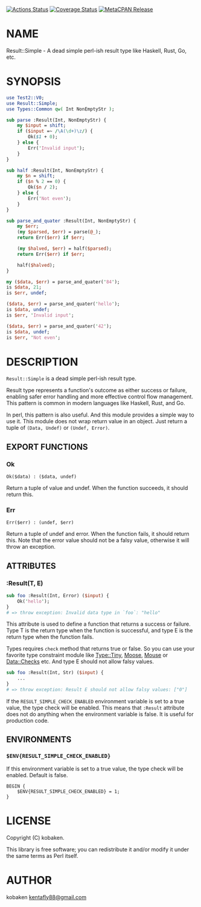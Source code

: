 [![Actions Status](https://github.com/kfly8/Result-Simple/actions/workflows/test.yml/badge.svg)](https://github.com/kfly8/Result-Simple/actions) [![Coverage Status](https://img.shields.io/coveralls/kfly8/Result-Simple/main.svg?style=flat)](https://coveralls.io/r/kfly8/Result-Simple?branch=main) [![MetaCPAN Release](https://badge.fury.io/pl/Result-Simple.svg)](https://metacpan.org/release/Result-Simple)
# NAME

Result::Simple - A dead simple perl-ish result type like Haskell, Rust, Go, etc.

# SYNOPSIS

```perl
use Test2::V0;
use Result::Simple;
use Types::Common qw( Int NonEmptyStr );

sub parse :Result(Int, NonEmptyStr) {
    my $input = shift;
    if ($input =~ /\A(\d+)\z/) {
        Ok($1 + 0);
    } else {
        Err('Invalid input');
    }
}

sub half :Result(Int, NonEmptyStr) {
    my $n = shift;
    if ($n % 2 == 0) {
        Ok($n / 2);
    } else {
        Err('Not even');
    }
}

sub parse_and_quater :Result(Int, NonEmptyStr) {
    my $err;
    (my $parsed, $err) = parse(@_);
    return Err($err) if $err;

    (my $halved, $err) = half($parsed);
    return Err($err) if $err;

    half($halved);
}

my ($data, $err) = parse_and_quater('84');
is $data, 21;
is $err, undef;

($data, $err) = parse_and_quater('hello');
is $data, undef;
is $err, 'Invalid input';

($data, $err) = parse_and_quater('42');
is $data, undef;
is $err, 'Not even';
```

# DESCRIPTION

`Result::Simple` is a dead simple perl-ish result type.

Result type represents a function's outcome as either success or failure, enabling safer error handling and more effective control flow management. This pattern is common in modern languages like Haskell, Rust, and Go.

In perl, this pattern is also useful. And this module provides a simple way to use it. This module does not wrap return value in an object. Just return a tuple of `(Data, Undef)` or `(Undef, Error)`.

## EXPORT FUNCTIONS

### Ok

```
Ok($data) : ($data, undef)
```

Return a tuple of value and undef. When the function succeeds, it should return this.

### Err

```
Err($err) : (undef, $err)
```

Return a tuple of undef and error. When the function fails, it should return this.
Note that the error value should not be a falsy value, otherwise it will throw an exception.

## ATTRIBUTES

### :Result(T, E)

```perl
sub foo :Result(Int, Error) ($input) {
    Ok('hello');
}
# => throw exception: Invalid data type in `foo`: "hello"
```

This attribute is used to define a function that returns a success or failure.
Type T is the return type when the function is successful, and type E is the return type when the function fails.

Types requires `check` method that returns true or false. So you can use your favorite type constraint module like
[Type::Tiny](https://metacpan.org/pod/Type%3A%3ATiny), [Moose](https://metacpan.org/pod/Moose), [Mouse](https://metacpan.org/pod/Mouse) or [Data::Checks](https://metacpan.org/pod/Data%3A%3AChecks) etc. And type E should not allow falsy values.

```perl
sub foo :Result(Int, Str) ($input) {
    ...
}
# => throw exception: Result E should not allow falsy values: ["0"]
```

If the `RESULT_SIMPLE_CHECK_ENABLED` environment variable is set to a true value, the type check will be enabled.
This means that `:Result` attribute does not do anything when the environment variable is false. It is useful for production code.

## ENVIRONMENTS

### `$ENV{RESULT_SIMPLE_CHECK_ENABLED}`

If this environment variable is set to a true value, the type check will be enabled. Default is false.

```
BEGIN {
    $ENV{RESULT_SIMPLE_CHECK_ENABLED} = 1;
}
```

# LICENSE

Copyright (C) kobaken.

This library is free software; you can redistribute it and/or modify
it under the same terms as Perl itself.

# AUTHOR

kobaken <kentafly88@gmail.com>
